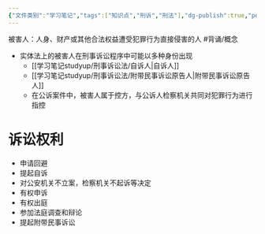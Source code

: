 ```yaml
---
{"文件类别":"学习笔记","tags":["知识点","刑诉","刑法"],"dg-publish":true,"permalink":"/学习笔记studyup/刑事诉讼法/被害人/","dgPassFrontmatter":true,"created":"2024-09-14T14:39:48.382+08:00","updated":"2024-11-11T15:01:25.506+08:00"}
---
```


被害人：人身、财产或其他合法权益遭受犯罪行为直接侵害的人 #背诵/概念 
- 实体法上的被害人在刑事诉讼程序中可能以多种身份出现
	- [[学习笔记studyup/刑事诉讼法/自诉人\|自诉人]]
	- [[学习笔记studyup/刑事诉讼法/附带民事诉讼原告人\|附带民事诉讼原告人]]
	- 在公诉案件中，被害人属于控方，与公诉人检察机关共同对犯罪行为进行指控
# 诉讼权利
- 申请回避
- 提起自诉
- 对公安机关不立案，检察机关不起诉等决定
- 有权申诉
- 有权出庭
- 参加法庭调查和辩论
- 提起附带民事诉讼
